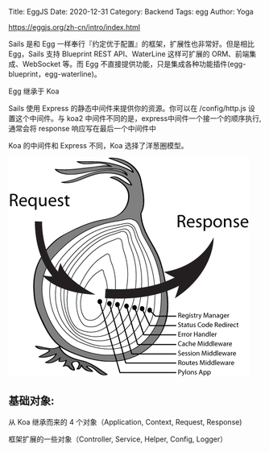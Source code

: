 Title: EggJS
Date: 2020-12-31
Category: Backend
Tags: egg
Author: Yoga

https://eggjs.org/zh-cn/intro/index.html

Sails 是和 Egg 一样奉行『约定优于配置』的框架，扩展性也非常好。但是相比 Egg，Sails 支持 Blueprint REST API、WaterLine 这样可扩展的 ORM、前端集成、WebSocket 等。而 Egg 不直接提供功能，只是集成各种功能插件(egg-blueprint，egg-waterline)。

Egg 继承于 Koa


Sails 使用 Express 的静态中间件来提供你的资源。你可以在 /config/http.js 设置这个中间件。与 koa2 中间件不同的是，express中间件一个接一个的顺序执行, 通常会将 response 响应写在最后一个中间件中

Koa 的中间件和 Express 不同，Koa 选择了洋葱圈模型。

![koa](img/koa.png)

## 基础对象:

从 Koa 继承而来的 4 个对象（Application, Context, Request, Response) 

框架扩展的一些对象（Controller, Service, Helper, Config, Logger）